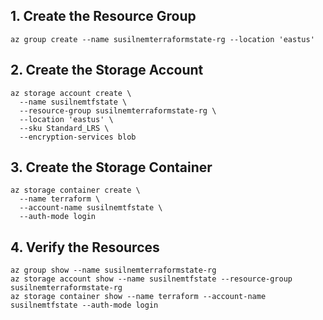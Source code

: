 ## 1. Create the Resource Group

```bash=
az group create --name susilnemterraformstate-rg --location 'eastus'
```

## 2. Create the Storage Account

```bash=
az storage account create \
  --name susilnemtfstate \
  --resource-group susilnemterraformstate-rg \
  --location 'eastus' \
  --sku Standard_LRS \
  --encryption-services blob
```

## 3. Create the Storage Container
```bash=
az storage container create \
  --name terraform \
  --account-name susilnemtfstate \
  --auth-mode login
```


## 4. Verify the Resources
```bash=
az group show --name susilnemterraformstate-rg
az storage account show --name susilnemtfstate --resource-group susilnemterraformstate-rg
az storage container show --name terraform --account-name susilnemtfstate --auth-mode login
```
